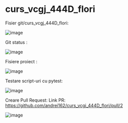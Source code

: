 # curs_vcgj_444D_flori
Fisier git/curs_vcgj_444D_flori:

![image](https://github.com/andrei162/curs_vcgj_444D_flori/assets/127126771/034b8a0b-67a5-42c3-b327-9d481af9fd83)

Git status : 

![image](https://github.com/andrei162/curs_vcgj_444D_flori/assets/127126771/3d683c8d-bdee-4ad7-8cbd-3f7c2c1c1512)

Fisiere proiect : 

![image](https://github.com/andrei162/curs_vcgj_444D_flori/assets/127126771/660b9d75-9338-4eb6-8c15-9c749075b4a5)

Testare script-uri cu pytest:

![image](https://github.com/andrei162/curs_vcgj_444D_flori/assets/127126771/93c8c4ae-5ead-4c95-920f-685b2f8fd4e5)

Creare Pull Request:
Link PR: https://github.com/andrei162/curs_vcgj_444D_flori/pull/2

![image](https://github.com/andrei162/curs_vcgj_444D_flori/assets/127126771/cee70124-e9e8-4e65-b629-f58319d80819)





